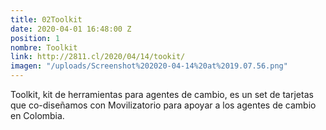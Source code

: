 ```yaml
---
title: 02Toolkit
date: 2020-04-01 16:48:00 Z
position: 1
nombre: Toolkit
link: http://2811.cl/2020/04/14/tookit/
imagen: "/uploads/Screenshot%202020-04-14%20at%2019.07.56.png"
---
```


Toolkit, kit de herramientas para agentes de cambio, es un set de tarjetas que co-diseñamos con Movilizatorio para apoyar a los agentes de cambio en Colombia.
